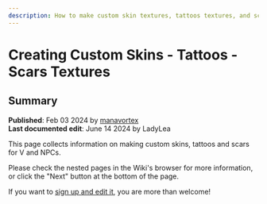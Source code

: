 ```yaml
---
description: How to make custom skin textures, tattoos textures, and scars textures.
---
```


# Creating Custom Skins - Tattoos - Scars Textures

## Summary

**Published**: Feb 03 2024 by [manavortex](https://app.gitbook.com/u/NfZBoxGegfUqB33J9HXuCs6PVaC3 "mention")\
**Last documented edit**: June 14 2024 by LadyLea

This page collects information on making custom skins, tattoos and scars for V and NPCs.

Please check the nested pages in the Wiki's browser for more information, or click the "Next" button at the bottom of the page.

If you want to [sign up and edit it](https://app.gitbook.com/invite/-MP5ijqI11FeeX7c8-N8/H70HZBOeUulIpkQnBLK7), you are more than welcome!
